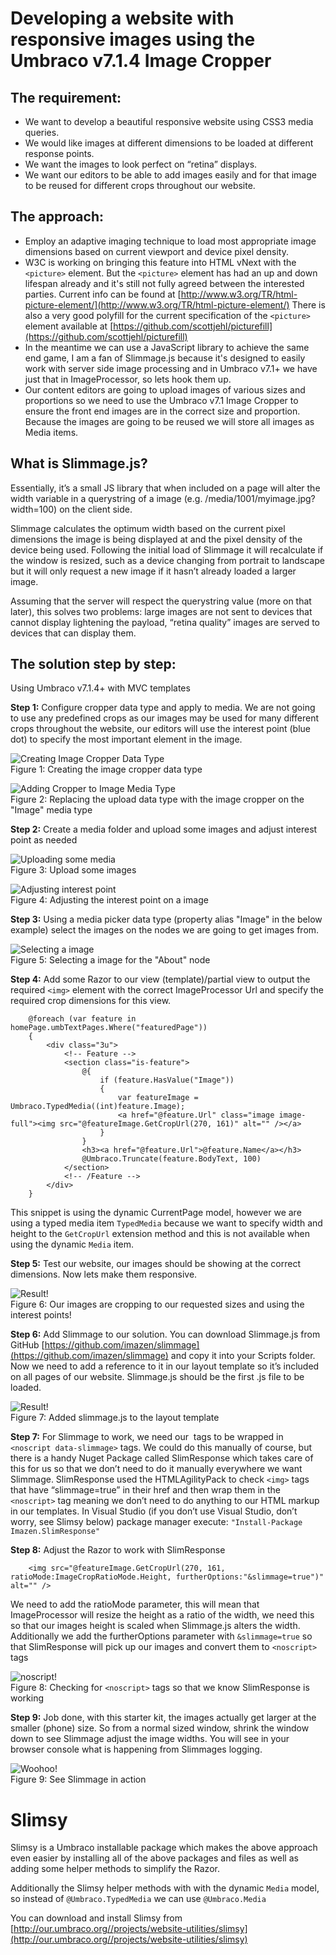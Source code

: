 # Developing a website with responsive images using the Umbraco v7.1.4 Image Cropper #

## The requirement: ##

- We want to develop a beautiful responsive website using CSS3 media queries. 
- We would like images at different dimensions to be loaded at different response points. 
- We want the images to look perfect on “retina” displays.
- We want our editors to be able to add images easily and for that image to be reused for different crops throughout our website.

## The approach: ##

- Employ an adaptive imaging technique to load most appropriate image dimensions based on current viewport and device pixel density.
- W3C is working on bringing this feature into HTML vNext with the `<picture>` element. But the `<picture>` element has had an up and down lifespan already and it's still not fully agreed between the interested parties. Current info can be found at [http://www.w3.org/TR/html-picture-element/](http://www.w3.org/TR/html-picture-element/) There is also a very good polyfill for the current specification of the `<picture>` element available at [https://github.com/scottjehl/picturefill](https://github.com/scottjehl/picturefill)
- In the meantime we can use a JavaScript library to achieve the same end game, I am a fan of Slimmage.js because it's designed to easily work with server side image processing and in Umbraco v7.1+ we have just that in ImageProcessor, so lets hook them up.
- Our content editors are going to upload images of various sizes and proportions so we need to use the Umbraco v7.1 Image Cropper to ensure the front end images are in the correct size and proportion. Because the images are going to be reused we will store all images as Media items.


## What is Slimmage.js?  ##

Essentially, it’s a small JS library that when included on a page will alter the width variable in a querystring of a image (e.g. /media/1001/myimage.jpg?width=100) on the client side. 

Slimmage calculates the optimum width based on the current pixel dimensions the image is being displayed at and the pixel density of the device being used. Following the initial load of Slimmage it will recalculate if the window is resized, such as a device changing from portrait to landscape but it will only request a new image if it hasn’t already loaded a larger image. 

Assuming that the server will respect the querystring value (more on that later), this solves two problems: large images are not sent to devices that cannot display lightening the payload, “retina quality” images are served to devices that can display them.

## The solution step by step: ##

Using Umbraco v7.1.4+ with MVC templates

**Step 1:** Configure cropper data type and apply to media. We are not going to use any predefined crops as our images may be used for many different crops throughout the website, our editors will use the interest point (blue dot) to specify the most important element in the image.

![Creating Image Cropper Data Type](Figure1.png)<br/>
Figure 1: Creating the image cropper data type

![Adding Cropper to Image Media Type](Figure2.png)<br/>
Figure 2: Replacing the upload data type with the image cropper on the "Image" media type

**Step 2:** Create a media folder and upload some images and adjust interest point as needed

![Uploading some media](Figure3.png)<br/>
Figure 3: Upload some images

![Adjusting interest point](Figure4.png)<br/>
Figure 4: Adjusting the interest point on a image

**Step 3:** Using a media picker data type (property alias "Image" in the below example) select the images on the nodes we are going to get images from.

![Selecting a image](Figure5.png)<br/>
Figure 5: Selecting a image for the "About" node

**Step 4:** Add some Razor to our view (template)/partial view to output the required `<img>` element with the correct ImageProcessor Url and specify the required crop dimensions for this view.

		@foreach (var feature in homePage.umbTextPages.Where("featuredPage"))
		{
		    <div class="3u">
		        <!-- Feature -->
		        <section class="is-feature">
		            @{
		                if (feature.HasValue("Image"))
		                {
		                    var featureImage = Umbraco.TypedMedia((int)feature.Image);
		                    <a href="@feature.Url" class="image image-full"><img src="@featureImage.GetCropUrl(270, 161)" alt="" /></a>
		                }
		            }                                                
		            <h3><a href="@feature.Url">@feature.Name</a></h3>
		            @Umbraco.Truncate(feature.BodyText, 100)
		        </section>
		        <!-- /Feature -->
		    </div>
		}
This snippet is using the dynamic CurrentPage model, however we are using a typed media item `TypedMedia` because we want to specify width and height to the `GetCropUrl` extension method and this is not available when using the dynamic `Media` item.

**Step 5:** Test our website, our images should be showing at the correct dimensions. Now lets make them responsive.

![Result!](Figure6.png)<br/>
Figure 6: Our images are cropping to our requested sizes and using the interest points!

**Step 6:** Add Slimmage to our solution. You can download Slimmage.js from GitHub [https://github.com/imazen/slimmage](https://github.com/imazen/slimmage) and copy it into your Scripts folder.  Now we need to add a reference to it in our layout template so it’s included on all pages of our website. Slimmage.js should be the first .js file to be loaded.

![Result!](Figure7.png)<br/>
Figure 7: Added slimmage.js to the layout template

**Step 7:** For Slimmage to work, we need our <img> tags to be wrapped in `<noscript data-slimmage>` tags. We could do this manually of course, but there is a handy Nuget Package called SlimResponse which takes care of this for us so that we don’t need to do it manually everywhere we want Slimmage. SlimResponse used the HTMLAgilityPack to check `<img>` tags that have “slimmage=true” in their href and then wrap them in the `<noscript>` tag meaning we don’t need to do anything to our HTML markup in our templates.
In Visual Studio (if you don’t use Visual Studio, don’t worry, see Slimsy below) package manager execute: `"Install-Package Imazen.SlimResponse"`

**Step 8:** Adjust the Razor to work with SlimResponse
	
		<img src="@featureImage.GetCropUrl(270, 161, ratioMode:ImageCropRatioMode.Height, furtherOptions:"&slimmage=true")" alt="" />
We need to add the ratioMode parameter, this will mean that ImageProcessor will resize the height as a ratio of the width, we need this so that our images height is scaled when Slimmage.js alters the width. Additionally we add the furtherOptions parameter with `&slimmage=true` so that SlimResponse will pick up our images and convert them to `<noscript>` tags 

![noscript!](Figure8.png)<br/>
Figure 8: Checking for `<noscript>` tags so that we know SlimResponse is working 

**Step 9:** Job done, with this starter kit, the images actually get larger at the smaller (phone) size. So from a normal sized window, shrink the window down to see Slimmage adjust the image widths. You will see in your browser console what is happening from Slimmages logging.

![Woohoo!](Figure9.png)<br/>
Figure 9: See Slimmage in action

# Slimsy #

Slimsy is a Umbraco installable package which makes the above approach even easier by installing all of the above packages and files as well as adding some helper methods to simplify the Razor.

Additionally the Slimsy helper methods with with the dynamic `Media` model, so instead of `@Umbraco.TypedMedia` we can use `@Umbraco.Media`

You can download and install Slimsy from [http://our.umbraco.org//projects/website-utilities/slimsy](http://our.umbraco.org//projects/website-utilities/slimsy)